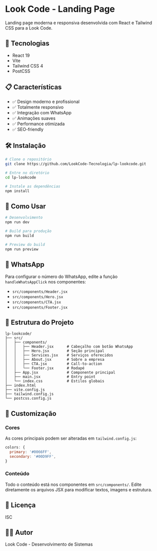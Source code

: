 # Look Code - Landing Page

Landing page moderna e responsiva desenvolvida com React e Tailwind CSS para a Look Code.

## 🚀 Tecnologias

- React 19
- Vite
- Tailwind CSS 4
- PostCSS

## 📋 Características

- ✅ Design moderno e profissional
- ✅ Totalmente responsivo
- ✅ Integração com WhatsApp
- ✅ Animações suaves
- ✅ Performance otimizada
- ✅ SEO-friendly

## 🛠️ Instalação

```bash
# Clone o repositório
git clone https://github.com/LookCode-Tecnologia/lp-lookcode.git

# Entre no diretório
cd lp-lookcode

# Instale as dependências
npm install
```

## 🎯 Como Usar

```bash
# Desenvolvimento
npm run dev

# Build para produção
npm run build

# Preview do build
npm run preview
```

## 📱 WhatsApp

Para configurar o número do WhatsApp, edite a função `handleWhatsAppClick` nos componentes:
- `src/components/Header.jsx`
- `src/components/Hero.jsx`
- `src/components/CTA.jsx`
- `src/components/Footer.jsx`

## 📂 Estrutura do Projeto

```
lp-lookcode/
├── src/
│   ├── components/
│   │   ├── Header.jsx      # Cabeçalho com botão WhatsApp
│   │   ├── Hero.jsx        # Seção principal
│   │   ├── Services.jsx    # Serviços oferecidos
│   │   ├── About.jsx       # Sobre a empresa
│   │   ├── CTA.jsx         # Call-to-action
│   │   └── Footer.jsx      # Rodapé
│   ├── App.jsx             # Componente principal
│   ├── main.jsx            # Entry point
│   └── index.css           # Estilos globais
├── index.html
├── vite.config.js
├── tailwind.config.js
└── postcss.config.js
```

## 🎨 Customização

### Cores

As cores principais podem ser alteradas em `tailwind.config.js`:

```javascript
colors: {
  primary: '#0066FF',
  secondary: '#00D9FF',
}
```

### Conteúdo

Todo o conteúdo está nos componentes em `src/components/`. Edite diretamente os arquivos JSX para modificar textos, imagens e estrutura.

## 📄 Licença

ISC

## 👨‍💻 Autor

Look Code - Desenvolvimento de Sistemas
